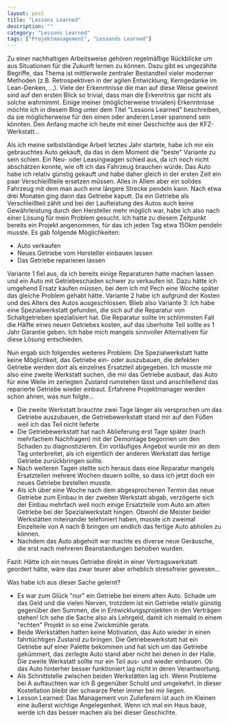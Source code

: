 ```yaml
---
layout: post
title: "Lessons Learned"
description: ""
category: "Lessons Learned"
tags: ["Projektmanagement", "Lessonds Learned"]
---
```


Zu einer nachhaltigen Arbeitsweise gehören regelmäßige Rückblicke um aus Situationen für die Zukunft lernen zu können. Dazu gibt es ungezählte Begriffe, das Thema ist mittlerweile zentraler Bestandteil vieler moderner Methoden (z.B. Retrospektiven in der agilen Entwicklung, Kerngedanke im Lean-Denken, ...). Viele der Erkenntnisse die man auf diese Weise gewinnt sind auf den ersten Blick so trivial, dass man die Erkenntnis gar nicht als solche wahrnimmt. Einige meiner (möglicherweise trivialen) Erkenntnisse möchte ich in diesem Blog unter dem Titel "Lessons Learned" beschreiben, da sie möglicherweise für den einen oder anderen Leser spannend sein könnten. Den Anfang mache ich heute mit einer Geschichte aus der KFZ-Werkstatt...

Als ich meine selbstständige Arbeit letztes Jahr startete, habe ich mir ein gebrauchtes Auto gekauft, da das in dem Moment die "beste" Variante zu sein schien. Ein Neu- oder Leasingwagen schied aus, da ich noch nicht abschätzen konnte, wie oft ich das Fahrzeug brauchen würde. Das Auto habe ich relativ günstig gekauft und habe daher gleich in der ersten Zeit ein paar Verschleißteile ersetzen müssen. Alles in Allem aber ein solides Fahrzeug mit dem man auch eine längere Strecke pendeln kann. Nach etwa drei Monaten ging dann das Getriebe kaputt. Da ein Getriebe als Verschleißteil zählt und bei der Laufleistung des Autos auch keine Gewährleistung durch den Hersteller mehr möglich war, habe ich also nach einer Lösung für mein Problem gesucht. Ich hatte zu diesem Zeitpunkt bereits ein Projekt angenommen, für das ich jeden Tag etwa 150km pendeln musste. Es gab folgende Möglichkeiten:

- Auto verkaufen
- Neues Getriebe vom Hersteller einbauen lassen
- Das Getriebe reparieren lassen

Variante 1 fiel aus, da ich bereits einige Reparaturen hatte machen lassen und ein Auto mit Getriebeschaden schwer zu verkaufen ist. Dazu hätte ich umgehend Ersatz kaufen müssen, bei dem ich mit Pech eine Woche später das gleiche Problem gehabt hätte. Variante 2 habe ich aufgrund der Kosten und des Alters des Autos ausgeschlossen. Blieb also Variante 3: Ich habe eine Spezialwerkstatt gefunden, die sich auf die Reparatur von Schaltgetrieben spezialisiert hat. Die Reparatur sollte im schlimmsten Fall die Hälfte eines neuen Getriebes kosten, auf das überholte Teil sollte es 1 Jahr Garantie geben. Ich habe mich mangels sinnvoller Alternativen für diese Lösung entschieden.

Nun ergab sich folgendes weiteres Problem: Die Spezialwerkstatt hatte keine Möglichkeit, das Getriebe ein- oder auszubauen, die defekten Getriebe werden dort als einzelnes Ersatzteil abgegeben. Ich musste mir also eine zweite Werkstatt suchen, die mir das Getriebe ausbaut, das Auto für eine Weile im zerlegten Zustand rumstehen lässt und anschließend das reparierte Getriebe wieder einbaut. Erfahrene Projektmanager werden schon ahnen, was nun folgte...

- Die zweite Werkstatt brauchte zwei Tage länger als versprochen um das Getriebe auszubauen, die Getriebewerkstatt stand mir auf den Füßen weil ich das Teil nicht lieferte
- Die Getriebewerkstatt hat nach Ablieferung erst Tage später (nach mehrfachem Nachfragen) mit der Demontage begonnen um den Schaden zu diagnostizieren. Ein vorläufiges Angebot wurde mir an dem Tag unterbreitet, als ich eigentlich der anderen Werkstatt das fertige Getriebe zurückbringen sollte.
- Nach weiteren Tagen stellte sich heraus dass eine Reparatur mangels Ersatzteilen mehrere Wochen dauern sollte, so dass ich jetzt doch ein neues Getriebe bestellen musste.
- Als ich über eine Woche nach dem abgesprochenen Termin das neue Getriebe zum Einbau in der zweiten Werkstatt abgab, verzögerte sich der Einbau mehrfach weil noch einige Ersatzteile vom Auto am alten Getriebe bei der Spezialwerkstatt hingen. Obwohl die Meister beider Werkstätten miteinander telefoniert haben, musste ich zweimal Einzelteile von A nach B bringen um endlich das fertige Auto abholen zu können.
- Nachdem das Auto abgeholt war machte es diverse neue Geräusche, die erst nach mehreren Beanstandungen behoben wurden.

Fazit: Hätte ich ein neues Getriebe direkt in einer Vertragswerkstatt geordert hätte, wäre das zwar teurer aber erheblich stressfreier gewesen...

Was habe ich aus dieser Sache gelernt?

- Es war zum Glück "nur" ein Getriebe bei einem alten Auto. Schade um das Geld und die vielen Nerven, trotzdem ist ein Getriebe relativ günstig gegenüber den Summen, die in Entwicklungsprojekten in den Verträgen stehen! Ich sehe die Sache also als Lehrgeld, damit ich niemald in einem "echten" Projekt in so eine Zwickmühle gerate.
- Beide Werkstätten hatten keine Motivation, das Auto wieder in einen fahrtüchtigen Zustand zu bringen. Die Getriebewerkstatt hat ein Getriebe auf einer Palette bekommen und hat sich um das Getriebe gekümmert, das zerlegte Auto stand aber nicht bei denen in der Halle. Die zweite Werkstatt sollte nur ein Teil aus- und wieder einbauen. Ob das Auto hinterher besser funktioniert lag nicht in deren Verantwortung.
- Als Schnittstelle zwischen beiden Werkstätten lag ich. Wenn Probleme bei A auftauchten war ich B gegenüber Schuld und umgekehrt. In dieser Kostellation bleibt der schwarze Peter immer bei mir liegen.
- Lesson Learned: Das Management von Zulieferern ist auch im Kleinen eine äußerst wichtige Angelegenheit. Wenn ich mal ein Haus baue, werde ich das besser machen als bei dieser Geschichte.
